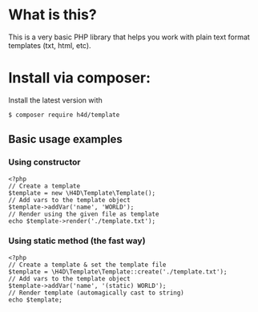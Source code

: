 # What is this?

This is a very basic PHP library that helps you work with plain text format templates (txt, html, etc).

# Install via composer:

Install the latest version with

    $ composer require h4d/template

## Basic usage examples

### Using constructor

    <?php
    // Create a template
    $template = new \H4D\Template\Template();
    // Add vars to the template object
    $template->addVar('name', 'WORLD');
    // Render using the given file as template
    echo $template->render('./template.txt');
    
### Using static method (the fast way)
  
    <?php
    // Create a template & set the template file
    $template = \H4D\Template\Template::create('./template.txt');
    // Add vars to the template object
    $template->addVar('name', '(static) WORLD');
    // Render template (automagically cast to string)
    echo $template;
    
    